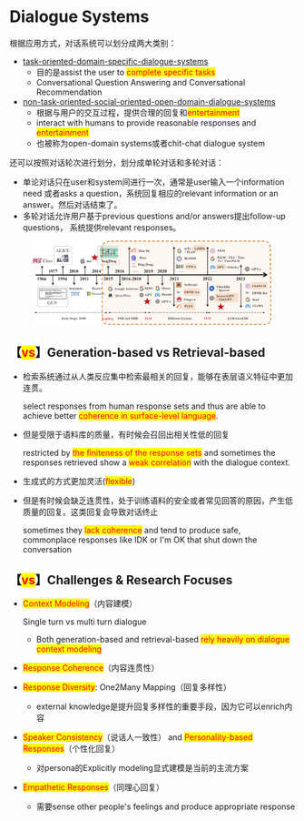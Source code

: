 # Dialogue Systems

根据应用方式，对话系统可以划分成两大类别：

* [task-oriented-domain-specific-dialogue-systems](task-oriented-domain-specific-dialogue-systems/ "mention")
  * 目的是assist the user to <mark style="color:red;">complete specific tasks</mark>
  * Conversational Question Answering and Conversational Recommendation
* [non-task-oriented-social-oriented-open-domain-dialogue-systems](non-task-oriented-social-oriented-open-domain-dialogue-systems/ "mention")
  * 根据与用户的交互过程，提供合理的回复和<mark style="color:red;">entertainment</mark>
  * interact with humans to provide reasonable responses and <mark style="color:red;">entertainment</mark>
  * 也被称为open-domain systems或者chit-chat dialogue system

还可以按照对话轮次进行划分，划分成单轮对话和多轮对话：

* 单论对话只在user和system间进行一次，通常是user输入一个information need 或者asks a question，系统回复相应的relevant information or an answer。然后对话结束了。
* 多轮对话允许用户基于previous questions and/or answers提出follow-up questions， 系统提供relevant responses。

<figure><img src="../../.gitbook/assets/image (1) (1) (1) (1).png" alt=""><figcaption></figcaption></figure>

## 【<mark style="color:red;">vs</mark>】Generation-based vs Retrieval-based

*   检索系统通过从人类反应集中检索最相关的回复，能够在表层语义特征中更加连贯。

    select responses from human response sets and thus are able to achieve better <mark style="color:red;">coherence in surface-level language</mark>.
*   但是受限于语料库的质量，有时候会召回出相关性低的回复

    restricted by <mark style="color:red;">the finiteness of the response sets</mark> and sometimes the responses retrieved show a <mark style="color:red;">weak correlation</mark> with the dialogue context.
* 生成式的方式更加灵活(<mark style="color:red;">flexible</mark>)
*   但是有时候会缺乏连贯性，处于训练语料的安全或者常见回答的原因，产生低质量的回复。这类回复会导致对话终止

    sometimes they <mark style="color:red;">lack coherence</mark> and tend to produce safe, commonplace responses like IDK or I'm OK that shut down the conversation

## 【<mark style="color:red;">vs</mark>】Challenges & Research Focuses

*   <mark style="color:red;">Context Modeling</mark>（内容建模）

    Single turn vs multi turn dialogue

    * Both generation-based and retrieval-based <mark style="color:red;">rely heavily on dialogue context modeling</mark>
* <mark style="color:red;">Response Coherence</mark>（内容连贯性）
* <mark style="color:red;">Response Diversity</mark>: One2Many Mapping（回复多样性）
  * external knowledge是提升回复多样性的重要手段，因为它可以enrich内容
* <mark style="color:red;">Speaker Consistency</mark>（说话人一致性） and <mark style="color:red;">Personality-based Responses</mark>（个性化回复）
  * 对persona的Explicitly modeling显式建模是当前的主流方案
* <mark style="color:red;">Empathetic Responses</mark>（同理心回复）
  * 需要sense other people's feelings and produce appropriate response
